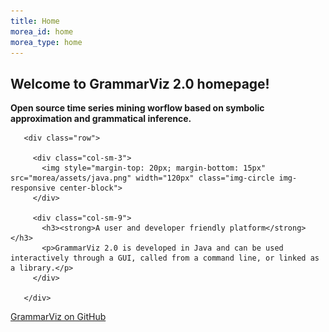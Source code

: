 ```yaml
---
title: Home
morea_id: home
morea_type: home
---
```


<div class="section-background-1">
 <div class="container">
   <h2><strong>Welcome to GrammarViz 2.0 homepage!</strong></h2>
   <p><strong>Open source time series mining worflow based on symbolic approximation and grammatical inference.</strong></p>
 </div>
</div>

<div class="row top-buffer">

 <div class="section-background-2">
  <div class="container">

       <div class="row">

         <div class="col-sm-3">
           <img style="margin-top: 20px; margin-bottom: 15px" src="morea/assets/java.png" width="120px" class="img-circle img-responsive center-block">
         </div>

         <div class="col-sm-9">
           <h3><strong>A user and developer friendly platform</strong></h3>
           <p>GrammarViz 2.0 is developed in Java and can be used interactively through a GUI, called from a command line, or linked as a library.</p>
         </div>

       </div>

  </div>
 </div>

</div>

<!-- Add a github ribbon. -->
<link rel="stylesheet" href="/css/gh-fork-ribbon.css">
<div class="github-fork-ribbon-wrapper right">
  <div class="github-fork-ribbon">
    <a href="https://github.com/grammarviz">GrammarViz on GitHub</a>
  </div>
</div>

<!-- $$\sum_{n=1}^\infty 1/n^2 = \frac{\pi^2}{6}$$ -->

<!--![GrammarViz 2.0 screenshot](/morea/assets/screen-front.png "GrammarViz 2.0 screenshot")-->
